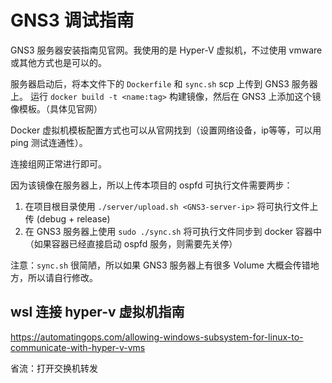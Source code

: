 # GNS3 调试指南

GNS3 服务器安装指南见官网。我使用的是 Hyper-V 虚拟机，不过使用 vmware 或其他方式也是可以的。

服务器启动后，将本文件下的 `Dockerfile` 和 `sync.sh` scp 上传到 GNS3 服务器上。
运行 `docker build -t <name:tag>` 构建镜像，然后在 GNS3 上添加这个镜像模板。（具体见官网）

Docker 虚拟机模板配置方式也可以从官网找到（设置网络设备，ip等等，可以用 ping 测试连通性）。

连接组网正常进行即可。

因为该镜像在服务器上，所以上传本项目的 ospfd 可执行文件需要两步：
1. 在项目根目录使用 `./server/upload.sh <GNS3-server-ip>` 将可执行文件上传 (debug + release)
2. 在 GNS3 服务器上使用 `sudo ./sync.sh` 将可执行文件同步到 docker 容器中（如果容器已经直接启动 ospfd 服务，则需要先关停）

注意：`sync.sh` 很简陋，所以如果 GNS3 服务器上有很多 Volume 大概会传错地方，所以请自行修改。

## wsl 连接 hyper-v 虚拟机指南

https://automatingops.com/allowing-windows-subsystem-for-linux-to-communicate-with-hyper-v-vms

省流：打开交换机转发
